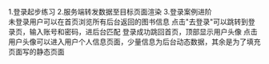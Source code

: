 1.登录起步练习
2.服务端转发数据至目标页面渲染
3.登录案例进阶  
未登录用户可以在首页浏览所有后台返回的图书信息
点击"去登录"可以跳转到登录页，输入账号和密码，进后台匹配
登录成功跳回首页，顶部显示用户头像
点击用户头像可以进入用户个人信息页面，少量信息为后台动态数据，其余是为了填充页面写的静态页面
